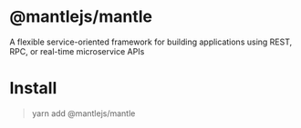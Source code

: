 # @mantlejs/mantle

A flexible service-oriented framework for building applications using REST, RPC, or real-time microservice APIs

# Install
> yarn add @mantlejs/mantle
